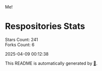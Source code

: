 Me!

# Respositories Stats
Stars Count: 241  
Forks Count: 6

2025-04-09 00:12:38  

This README is automatically generated by [🐰](https://github.com/rnitta/rnitta).

